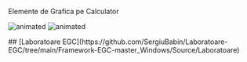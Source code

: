 
Elemente de Grafica pe Calculator

 <p align="left">
  <img src="https://github.com/SergiuBabin/Laboratoare-EGC/blob/main/Framework-EGC-master_Windows/Resources/Skyroads.gif" alt="animated" />
  <img src="https://github.com/SergiuBabin/Laboratoare-EGC/blob/main/Framework-EGC-master_Windows/Resources/Skyroads.gif" alt="animated" />
</p>
## [Laboratoare EGC](https://github.com/SergiuBabin/Laboratoare-EGC/tree/main/Framework-EGC-master_Windows/Source/Laboratoare)
